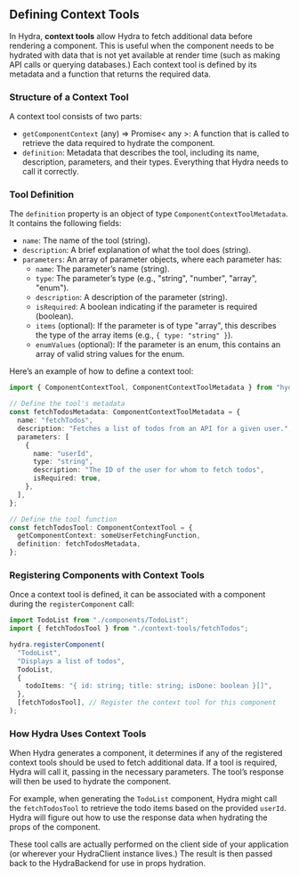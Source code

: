 ## Defining Context Tools

In Hydra, **context tools** allow Hydra to fetch additional data before rendering a component. This is useful when the component needs to be hydrated with data that is not yet available at render time (such as making API calls or querying databases.) Each context tool is defined by its metadata and a function that returns the required data.

### Structure of a Context Tool

A context tool consists of two parts:

- `getComponentContext` (any) => Promise< any >: A function that is called to retrieve the data required to hydrate the component.
- `definition`: Metadata that describes the tool, including its name, description, parameters, and their types. Everything that Hydra needs to call it correctly.

### Tool Definition

The `definition` property is an object of type `ComponentContextToolMetadata`. It contains the following fields:

- `name`: The name of the tool (string).
- `description`: A brief explanation of what the tool does (string).
- `parameters`: An array of parameter objects, where each parameter has:
  - `name`: The parameter’s name (string).
  - `type`: The parameter’s type (e.g., "string", "number", "array", "enum").
  - `description`: A description of the parameter (string).
  - `isRequired`: A boolean indicating if the parameter is required (boolean).
  - `items` (optional): If the parameter is of type "array", this describes the type of the array items (e.g., `{ type: "string" }`).
  - `enumValues` (optional): If the parameter is an enum, this contains an array of valid string values for the enum.

Here’s an example of how to define a context tool:

```typescript
import { ComponentContextTool, ComponentContextToolMetadata } from "hydra-ai";

// Define the tool's metadata
const fetchTodosMetadata: ComponentContextToolMetadata = {
  name: "fetchTodos",
  description: "Fetches a list of todos from an API for a given user.",
  parameters: [
    {
      name: "userId",
      type: "string",
      description: "The ID of the user for whom to fetch todos",
      isRequired: true,
    },
  ],
};

// Define the tool function
const fetchTodosTool: ComponentContextTool = {
  getComponentContext: someUserFetchingFunction,
  definition: fetchTodosMetadata,
};
```

### Registering Components with Context Tools

Once a context tool is defined, it can be associated with a component during the `registerComponent` call:

```typescript
import TodoList from "./components/TodoList";
import { fetchTodosTool } from "./context-tools/fetchTodos";

hydra.registerComponent(
  "TodoList",
  "Displays a list of todos",
  TodoList,
  {
    todoItems: "{ id: string; title: string; isDone: boolean }[]",
  },
  [fetchTodosTool], // Register the context tool for this component
);
```

### How Hydra Uses Context Tools

When Hydra generates a component, it determines if any of the registered context tools should be used to fetch additional data. If a tool is required, Hydra will call it, passing in the necessary parameters. The tool’s response will then be used to hydrate the component.

For example, when generating the `TodoList` component, Hydra might call the `fetchTodosTool` to retrieve the todo items based on the provided `userId`. Hydra will figure out how to use the response data when hydrating the props of the component.

These tool calls are actually performed on the client side of your application (or wherever your HydraClient instance lives.) The result is then passed back to the HydraBackend for use in props hydration.
